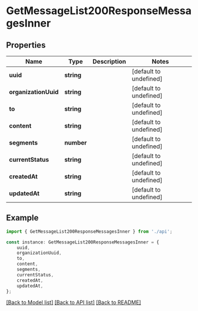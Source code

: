 # GetMessageList200ResponseMessagesInner


## Properties

Name | Type | Description | Notes
------------ | ------------- | ------------- | -------------
**uuid** | **string** |  | [default to undefined]
**organizationUuid** | **string** |  | [default to undefined]
**to** | **string** |  | [default to undefined]
**content** | **string** |  | [default to undefined]
**segments** | **number** |  | [default to undefined]
**currentStatus** | **string** |  | [default to undefined]
**createdAt** | **string** |  | [default to undefined]
**updatedAt** | **string** |  | [default to undefined]

## Example

```typescript
import { GetMessageList200ResponseMessagesInner } from './api';

const instance: GetMessageList200ResponseMessagesInner = {
    uuid,
    organizationUuid,
    to,
    content,
    segments,
    currentStatus,
    createdAt,
    updatedAt,
};
```

[[Back to Model list]](../README.md#documentation-for-models) [[Back to API list]](../README.md#documentation-for-api-endpoints) [[Back to README]](../README.md)
